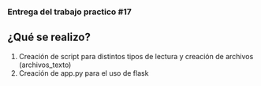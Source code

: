 ### Entrega del trabajo practico #17
## ¿Qué se realizo?
1. Creación de script para distintos tipos de lectura y creación de archivos (archivos_texto)
2. Creación de app.py para el uso de flask